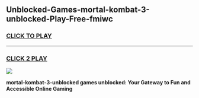 
## Unblocked-Games-mortal-kombat-3-unblocked-Play-Free-fmiwc
<h3>
<a href="https://premium76.site?title=mortal-kombat-3-unblocked&ref=20M">CLICK TO PLAY</a></h3>
<hr>

<h3>
<a href="https://premium76.site?title=mortal-kombat-3-unblocked&ref=20M">CLICK 2 PLAY</a>
  
</h3>

<a href="https://premium76.site?title=mortal-kombat-3-unblocked&ref=19M"><img src="https://clearcache.store/games.png"></a>


**mortal-kombat-3-unblocked games unblocked: Your Gateway to Fun and Accessible Online Gaming**
